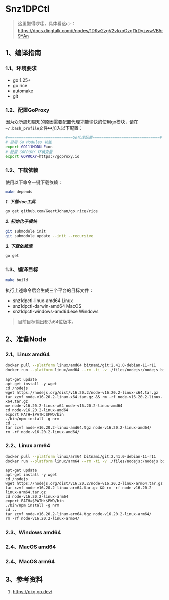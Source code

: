 # Snz1DPCtl

> 这里懒得啰嗦，具体看这👉：<https://docs.dingtalk.com/i/nodes/1DKw2zgV2vkxoOzgf1rDyzwwVB5r9YAn>

## 1、编译指南

### 1.1、环境要求

- go 1.25+
- go rice
- automake
- git

### 1.2、配置GoProxy

因为众所周知周知的原因需要配置代理才能愉快的使用go模块，请在`~/.bash_profile`文件中加入以下配置：

```bash
#=============================Go代理配置==============================#
# 启用 Go Modules 功能
export GO111MODULE=on
# 配置 GOPROXY 环境变量
export GOPROXY=https://goproxy.io
```

### 1.2、下载依赖

使用以下命令一键下载依赖：

```bash
make depends
```

***1. 下载rice工具***

```bash
go get github.com/GeertJohan/go.rice/rice
```

***2. 初始化子模块***

```bash
git submodule init
git submodule update --init --recursive
```

***3. 下载依赖库***

```bash
go get
```

### 1.3、编译目标

```bash
make build
```

执行上述命令后会生成三个平台的目标文件：

- snz1dpctl-linux-amd64 Linux
- snz1dpctl-darwin-amd64 MacOS
- snz1dpctl-windows-amd64.exe Windows

> 目前目标输出都为64位版本。

## 2、准备Node

### 2.1、Linux amd64

```bash
docker pull --platform linux/amd64 bitnami/git:2.41.0-debian-11-r11
docker run --platform linux/amd64 --rm -ti -v ./files/nodejs:/nodejs bitnami/git:2.41.0-debian-11-r11 bash
```

```docker
apt-get update
apt-get install -y wget
cd /nodejs
wget https://nodejs.org/dist/v16.20.2/node-v16.20.2-linux-x64.tar.gz
tar xzvf node-v16.20.2-linux-x64.tar.gz && rm -rf node-v16.20.2-linux-x64.tar.gz
mv node-v16.20.2-linux-x64 node-v16.20.2-linux-amd64
cd node-v16.20.2-linux-amd64
export PATH=$PATH:$PWD/bin
./bin/npm install -g nrm
cd ..
tar zcvf node-v16.20.2-linux-amd64.tgz node-v16.20.2-linux-amd64/
rm -rf node-v16.20.2-linux-amd64/
```

### 2.2、Linux arm64

```bash
docker pull --platform linux/arm64 bitnami/git:2.41.0-debian-11-r11
docker run --platform linux/arm64 --rm -ti -v ./files/nodejs:/nodejs bitnami/git:2.41.0-debian-11-r11 bash
```

```docker
apt-get update
apt-get install -y wget
cd /nodejs
wget https://nodejs.org/dist/v16.20.2/node-v16.20.2-linux-arm64.tar.gz
tar xzvf node-v16.20.2-linux-arm64.tar.gz && rm -rf node-v16.20.2-linux-arm64.tar.gz
cd node-v16.20.2-linux-arm64
export PATH=$PATH:$PWD/bin
./bin/npm install -g nrm
cd ..
tar zcvf node-v16.20.2-linux-arm64.tgz node-v16.20.2-linux-arm64/
rm -rf node-v16.20.2-linux-arm64/
```

### 2.3、Windows amd64

### 2.4、MacOS amd64

### 2.4、MacOS arm64

## 3、参考资料

1. <https://pkg.go.dev/>
